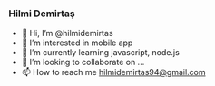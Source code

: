 ### Hilmi Demirtaş 

- 👋 Hi, I’m @hilmidemirtas
- 👀 I’m interested in mobile app
- 🌱 I’m currently learning javascript, node.js
- 💞️ I’m looking to collaborate on ...
- 📫 How to reach me hilmidemirtas94@gmail.com

<!---
hilmidemirtas/hilmidemirtas is a ✨ special ✨ repository because its `README.md` (this file) appears on your GitHub profile.
You can click the Preview link to take a look at your changes.
--->
